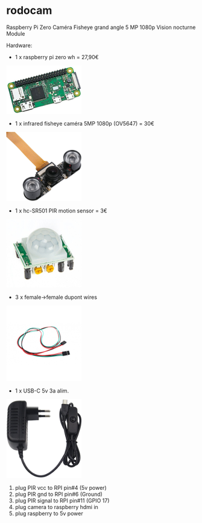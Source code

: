 # rodocam
Raspberry Pi Zero Caméra Fisheye grand angle 5 MP 1080p Vision nocturne Module

Hardware:

- 1 x raspberry pi zero wh = 27,90€ 
<img src="rpizwgh.jpg" width="200">

- 1 x infrared fisheye caméra 5MP 1080p (OV5647) = 30€
<img src="OV5647-IR.jpg" width="200">

- 1 x hc-SR501 PIR motion sensor = 3€
<img src="hc-SR501.jpg" width="200">

- 3 x female->female dupont wires
<img src="cable-3-pins-femelle-femelle-connecteur-dupont.jpg" width="200">

- 1 x USB-C 5v 3a alim.
<img src="alim5v3a.jpg" width="200">

1. plug PIR vcc to RPI pin#4 (5v power)
2. plug PIR gnd to RPI pin#6 (Ground)
3. plug PIR signal to RPI pin#11 (GPIO 17)
4. plug camera to raspberry hdmi in
5. plug raspberry to 5v power
